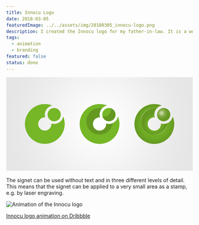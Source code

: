 ```yaml
---
title: Innocu Logo
date: 2018-03-05
featuredImage: ../../assets/img/20180305_innocu-logo.png
description: I created the Innocu logo for my father-in-law. It is a word-image mark and consists of the text "INNOCU" – which is short for Innovation Cueni – and the abstract signet, which combines the letters c and i.
tags:
  - animation
  - branding
featured: false
status: done
---
```

![Signet variants INNOCU](../../assets/img/20180305_innocu-logo_1.png)

The signet can be used without text and in three different levels of detail. This means that the signet can be applied to a very small area as a stamp, e.g. by laser engraving.

![Animation of the Innocu logo](../../assets/img/20180305_innocu-logo_2.gif)

[Innocu logo animation on Dribbble](https://dribbble.com/shots/4301001-Innocu-Animation)
